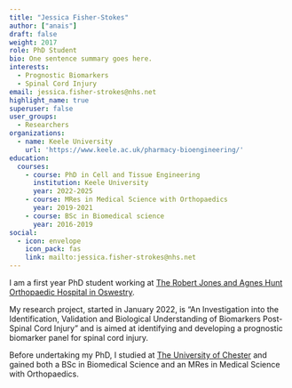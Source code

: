 ```yaml
---
title: "Jessica Fisher-Stokes"
author: ["anais"]
draft: false
weight: 2017
role: PhD Student
bio: One sentence summary goes here.
interests:
  - Prognostic Biomarkers
  - Spinal Cord Injury
email: jessica.fisher-strokes@nhs.net
highlight_name: true
superuser: false
user_groups:
  - Researchers
organizations:
  - name: Keele University
    url: 'https://www.keele.ac.uk/pharmacy-bioengineering/'
education:
  courses:
    - course: PhD in Cell and Tissue Engineering
      institution: Keele University
      year: 2022-2025
    - course: MRes in Medical Science with Orthopaedics
      year: 2019-2021
    - course: BSc in Biomedical science
      year: 2016-2019
social:
  - icon: envelope
    icon_pack: fas
    link: mailto:jessica.fisher-strokes@nhs.net
---
```

I am a first year PhD student working at [The Robert Jones and Agnes Hunt Orthopaedic Hospital in Oswestry](https://www.rjah.nhs.uk/).

My research project, started in January 2022, is “An Investigation into the Identification, Validation and Biological Understanding of Biomarkers Post-Spinal Cord Injury” and is aimed at identifying and developing a prognostic biomarker panel for spinal cord injury.

Before undertaking my PhD, I studied at [The University of Chester](https://www1.chester.ac.uk/) and gained both a BSc in Biomedical Science and an MRes in Medical Science with Orthopaedics. 

